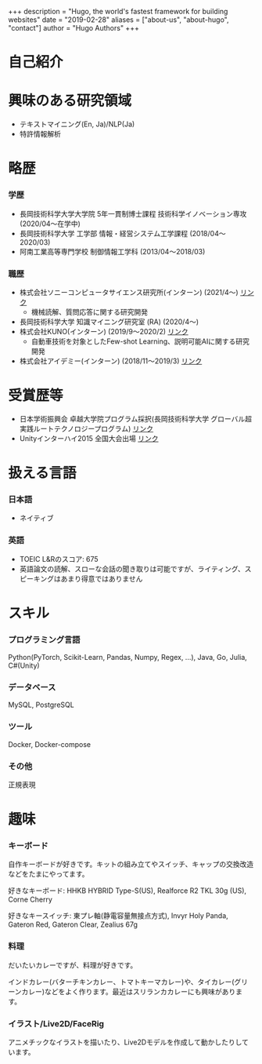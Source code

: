 +++
description = "Hugo, the world's fastest framework for building websites"
date = "2019-02-28"
aliases = ["about-us", "about-hugo", "contact"]
author = "Hugo Authors"
+++

# 自己紹介

# 興味のある研究領域

- テキストマイニング(En, Ja)/NLP(Ja)
- 特許情報解析

# 略歴

### 学歴
- 長岡技術科学大学大学院 5年一貫制博士課程 技術科学イノベーション専攻 (2020/04〜在学中)
- 長岡技術科学大学 工学部 情報・経営システム工学課程 (2018/04〜2020/03)
- 阿南工業高等専門学校 制御情報工学科 (2013/04〜2018/03)

### 職歴
- 株式会社ソニーコンピュータサイエンス研究所(インターン) (2021/4～) [リンク](https://www.sonycsl.co.jp/)
    - 機械読解、質問応答に関する研究開発
- 長岡技術科学大学 知識マイニング研究室 (RA) (2020/4～)
- 株式会社KUNO(インターン) (2019/9～2020/2) [リンク](https://kuno-corp.com/)
    - 自動車技術を対象としたFew-shot Learning、説明可能AIに関する研究開発
- 株式会社アイデミー(インターン) (2018/11～2019/3) [リンク](https://aidemy.co.jp/)

# 受賞歴等

- 日本学術振興会 卓越大学院プログラム採択(長岡技術科学大学 グローバル超実践ルートテクノロジープログラム) [リンク](https://www.nagaokaut.ac.jp/j/wise/)
- Unityインターハイ2015 全国大会出場 [リンク](https://uycc.unity3d.jp/archive/2015/)

# 扱える言語
### 日本語
- ネイティブ
### 英語
- TOEIC L&Rのスコア: 675
- 英語論文の読解、スローな会話の聞き取りは可能ですが、ライティング、スピーキングはあまり得意ではありません

# スキル
### プログラミング言語
Python(PyTorch, Scikit-Learn, Pandas, Numpy, Regex, ...), Java, Go, Julia, C#(Unity)
### データベース
MySQL, PostgreSQL
### ツール
Docker, Docker-compose
### その他
正規表現

# 趣味
### キーボード
自作キーボードが好きです。キットの組み立てやスイッチ、キャップの交換改造などをたまにやってます。

好きなキーボード: HHKB HYBRID Type-S(US), Realforce R2 TKL 30g (US), Corne Cherry

好きなキースイッチ: 東プレ軸(静電容量無接点方式), Invyr Holy Panda, Gateron Red, Gateron Clear, Zealius 67g

### 料理
だいたいカレーですが、料理が好きです。

インドカレー(バターチキンカレー、トマトキーマカレー)や、タイカレー(グリーンカレー)などをよく作ります。最近はスリランカカレーにも興味があります。

### イラスト/Live2D/FaceRig
アニメチックなイラストを描いたり、Live2Dモデルを作成して動かしたりしています。
